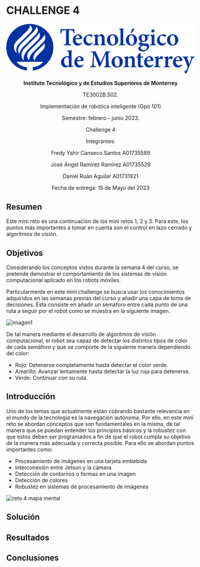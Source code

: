 # CHALLENGE 4

<p align="center">
  <img src="https://github.com/engelSprt/Retos_Manchester_Robotics/blob/main/Challenge%201/Imagenes/tecnologico-de-monterrey-blue.png" />
</p>

**<p align="center">Instituto Tecnológico y de Estudios Superiores de Monterrey</p>**
<p align="center">TE3002B.502.</p>
<p align="center">Implementación de robótica inteligente (Gpo 101)</p>
<p align="center">Semestre: febrero - junio 2023.</p>
<p align="center">Challenge 4</p>
<p align="center">Integrantes:</p>
<p align="center">Fredy Yahir Canseco Santos     A01735589</p>
<p align="center">José Ángel Ramírez Ramírez    A01735529</p>
<p align="center">Daniel Ruán Aguilar           A01731921</p>
<p align="center">Fecha de entrega: 15 de Mayo del 2023</p>


## Resumen
Este mini reto es una continuación de los mini retos 1, 2 y 3. Para este, los puntos más importantes a tomar en cuenta son el control en lazo cerrado y algoritmos de visión. 


## Objetivos
Considerando los conceptos vistos durante la semana 4 del curso, se pretende demostrar el comportamiento de los sistemas de visión computacional aplicado en los robots móviles. 

Particularmente en este mini challenge se busca usar los conocimientos adquiridos en las semanas previas del curso y añadir una capa de toma de decisiones. Esta consiste en añadir un semáforo entre cada punto de una ruta a seguir por el robot como se muestra en la siguiente imagen.

![imagen1](https://github.com/engelSprt/Implementacion_de_Robotica_Inteligente/assets/100887194/07eb9315-d4d6-4742-8f01-2dfb72fe6270.png)

De tal manera mediante el desarrollo de algoritmos de visión computacional, el robot sea capaz de detectar los distintos tipos de color de cada semáforo y que se comporte de la siguiente manera dependiendo del color:

- Rojo: Detenerse completamente hasta detectar el color verde.
- Amarillo: Avanzar lentamente hasta detectar la luz roja para detenerse. 
- Verde: Continuar con su ruta. 

## Introducción 
Uno de los temas que actualmente están cobrando bastante relevancia en el mundo de la tecnología es la navegación autónoma. 
Por ello, en este mini reto se abordan conceptos que son fundamentales en la misma, de tal manera que se puedan entender los principios básicos y la robustez con que estos deben ser programados a fin de que el robot cumpla su objetivo de la manera más adecuada y correcta posible. Para ello se abordan puntos importantes como:
* Procesamiento de imágenes en una tarjeta embebida 
* Interconexión entre Jetson y la cámara 
* Detección de contornos o formas en una imagen
* Detección de colores 
* Robustez en sistemas de procesamiento de imágenes

![reto 4 mapa mental](https://github.com/engelSprt/Implementacion_de_Robotica_Inteligente/assets/100887194/b5158b3e-6e16-4377-a5c1-fe039490133e)


## Solución


## Resultados

## Conclusiones
